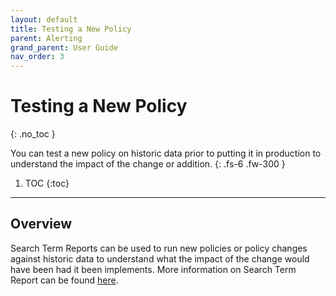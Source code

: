 ```yaml
---
layout: default
title: Testing a New Policy
parent: Alerting
grand_parent: User Guide
nav_order: 3
---
```


# Testing a New Policy
{: .no_toc }

You can test a new policy on historic data prior to putting it in production to understand the impact of the change or addition.
{: .fs-6 .fw-300 }

1. TOC
{:toc}

---

## Overview
Search Term Reports can be used to run new policies or policy changes against historic data to understand what the impact of the change would have been had it been implements. More information on Search Term Report can be found [here](https://help.relativity.com/RelativityOne/Content/Relativity/Search_terms_reports.htm).